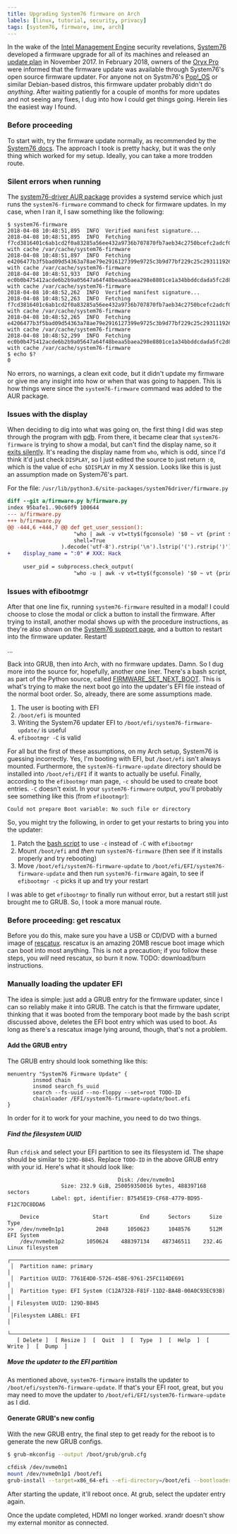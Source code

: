 ```yaml
---
title: Upgrading System76 firmware on Arch
labels: [linux, tutorial, security, privacy]
tags: [system76, firmware, ime, arch]
---
```


In the wake of the [Intel Management
Engine](https://en.wikipedia.org/wiki/Intel_Management_Engine) security
revelations, [System76](https://system76.com/) developed a firmware upgrade for
all of its machines and released an [update
plan](http://blog.system76.com/post/168050597573/system76-me-firmware-updates-plan)
in November 2017. In February 2018, owners of the [Oryx
Pro](https://system76.com/laptops/oryx) were informed that the firmware update
was available through System76's open source firmware updater. For anyone not on
Systm76's [Pop!_OS](https://system76.com/pop) or similar Debian-based distros,
this firmware updater probably didn't do *anything*. After waiting patiently for
a couple of months for more updates and not seeing any fixes, I dug into how I
could get things going. Herein lies the easiest way I found.

### Before proceeding
To start with, try the firmware update normally, as recommended by the [System76
docs](TODO). The approach I took is pretty hacky, but it was the only thing
which worked for my setup. Ideally, you can take a more trodden route.

### Silent errors when running
The [system76-driver AUR
package](https://aur.archlinux.org/packages/system76-driver/) provides a systemd
service which just runs the `system76-firmware` command to check for firmware
updates. In my case, when I ran it, I saw something like the following:

```
$ system76-firmware
2018-04-08 10:48:51,895  INFO  Verified manifest signature...
2018-04-08 10:48:51,895  INFO  Fetching f7cd3816401c6ab1cd2f0a83285a56ee432a9736b707870fb7aeb34c2750bcefc2adcf0f83952696eb688b9768e93f68 with cache /var/cache/system76-firmware
2018-04-08 10:48:51,897  INFO  Fetching e4206477b3f5bad09d54363a78ae79e2916127399e9725c3b9d77bf229c25c293111926d841c1c05b186a96c0963f6ff with cache /var/cache/system76-firmware
2018-04-08 10:48:51,933  INFO  Fetching ec0b0b475412acde6b2b9a05647a64f48beaa5baea298e8801ce1a34bbddcdada5fc2d8025b2e6f07d9802c384a01e7c with cache /var/cache/system76-firmware
2018-04-08 10:48:52,262  INFO  Verified manifest signature...
2018-04-08 10:48:52,263  INFO  Fetching f7cd3816401c6ab1cd2f0a83285a56ee432a9736b707870fb7aeb34c2750bcefc2adcf0f83952696eb688b9768e93f68 with cache /var/cache/system76-firmware
2018-04-08 10:48:52,265  INFO  Fetching e4206477b3f5bad09d54363a78ae79e2916127399e9725c3b9d77bf229c25c293111926d841c1c05b186a96c0963f6ff with cache /var/cache/system76-firmware
2018-04-08 10:48:52,299  INFO  Fetching ec0b0b475412acde6b2b9a05647a64f48beaa5baea298e8801ce1a34bbddcdada5fc2d8025b2e6f07d9802c384a01e7c with cache /var/cache/system76-firmware
$ echo $?
0
```

No errors, no warnings, a clean exit code, but it didn't update my firmware or
give me any insight into how or when that was going to happen. This is how
things were since the `system76-firmware` command was added to the AUR package.

### Issues with the display
When deciding to dig into what was going on, the first thing I did was step
through the program with [pdb](TODO). From there, it became clear that
`system76-firmware` is trying to show a modal, but can't find the display name,
so it [exits silently](TODO). It's reading the display name from `who`, which is
odd, since I'd think it'd just check `DISPLAY`, so I just edited the source to
just return `:0`, which is the value of `echo $DISPLAY` in my X session. Looks
like this is just an assumption made on System76's part.

For the file: `/usr/lib/python3.6/site-packages/system76driver/firmware.py`
```diff
diff --git a/firmware.py b/firmware.py
index 95bafe1..90c60f9 100644
--- a/firmware.py
+++ b/firmware.py
@@ -444,6 +444,7 @@ def get_user_session():
                     "who | awk -v vt=tty$(fgconsole) '$0 ~ vt {print $5}'",
                     shell=True
                 ).decode('utf-8').rstrip('\n').lstrip('(').rstrip(')')
+    display_name = ":0" # XXX: Hack
 
     user_pid = subprocess.check_output(
                     "who -u | awk -v vt=tty$(fgconsole) '$0 ~ vt {print $6}'",
```

### Issues with efibootmgr
After that one line fix, running `system76-firmware` resulted in a modal! I
could choose to close the modal or click a button to install the firmware. After
trying to install, another modal shows up with the procedure instructions, as
they're also shown on the [System76 support page](TODO), and a button to restart
into the firmware updater. Restart!

...

Back into GRUB, then into Arch, with no firmware updates. Damn. So I dug more
into the source for, hopefully, another one liner. There's a bash script, as part
of the Python source, called [FIRMWARE_SET_NEXT_BOOT](TODO). This is what's
trying to make the next boot go into the updater's EFI file instead of the
normal boot order. So, already, there are some assumptions made.

1. The user is booting with EFI
2. `/boot/efi` is mounted
4. Writing the System76 updater EFI to `/boot/efi/system76-firmware-update/` is useful
3. `efibootmgr -C` is valid

For all but the first of these assumptions, on my Arch setup, System76 is
guessing incorrectly. Yes, I'm booting with EFI, but `/boot/efi` isn't always
mounted. Furthermore, the `system76-firmware-update` directory should be
installed into `/boot/efi/EFI` if it wants to actually be useful. Finally,
according to the `efibootmgr` man page, `-c` should be used to create boot
entries. `-C` doesn't exist. In your `system76-firmware` output, you'll probably
see something like this (from `efibootmgr`):

```text
Could not prepare Boot variable: No such file or directory
```

So, you might try the following, in order to get your restarts to bring you into
the updater:

1. Patch the [bash script](TODO) to use `-c` instead of `-C` with `efibootmgr`
2. Mount `/boot/efi` and *then* run `system76-firmware` (then see if it installs properly and try rebooting)
3. Move `/boot/efi/system76-firmware-update` to `/boot/efi/EFI/system76-firmware-update` and then run `system76-firmware` again, to see if `efibootmgr -c` picks it up and try your restart

I was able to get `efibootmgr` to finally run without error, but a restart still
just brought me to GRUB. So, I took a more manual route.

### Before proceeding: get rescatux
Before you do this, make sure you have a USB or CD/DVD with a burned image of
[rescatux](TODO). rescatux is an amazing 20MB rescue boot image which can boot
into most anything. This is not a precaution; if you follow these steps, you
*will* need rescatux, so burn it now. TODO: download/burn instructions.

### Manually loading the updater EFI
The idea is simple: just add a GRUB entry for the firmware updater, since I can
so reliably make it into GRUB. The catch is that the firmware updater, thinking
that it was booted from the temporary boot made by the bash script discussed
above, deletes the EFI boot entry which was used to boot. As long as there's a
rescatux image lying around, though, that's not a problem.

#### Add the GRUB entry
The GRUB entry should look something like this:

```text
menuentry "System76 Firmware Update" {
        insmod chain
        insmod search_fs_uuid
        search --fs-uuid --no-floppy --set=root TODO-ID
        chainloader /EFI/system76-firmware-update/boot.efi
}
```

In order for it to work for your machine, you need to do two things.

##### Find the filesystem UUID
Run `cfdisk` and select your EFI partition to see its filesystem id. The shape
should be similar to `129D-B845`. Replace `TODO-ID` in the above GRUB entry with
your id. Here's what it should look like:

```text
                                   Disk: /dev/nvme0n1
                 Size: 232.9 GiB, 250059350016 bytes, 488397168 sectors
              Label: gpt, identifier: B7545E19-CF68-4779-BD95-F12C7DC8DDA6

    Device                 Start          End      Sectors      Size Type
>>  /dev/nvme0n1p1          2048      1050623      1048576      512M EFI System         
    /dev/nvme0n1p2       1050624    488397134    487346511    232.4G Linux filesystem
 ┌────────────────────────────────────────────────────────────────────────────────────┐
 │  Partition name: primary                                                           │
 │  Partition UUID: 7761E4D0-5726-45BE-9761-25FC114DE691                              │
 │  Partition type: EFI System (C12A7328-F81F-11D2-BA4B-00A0C93EC93B)                 │
 │ Filesystem UUID: 129D-B845                                                         │
 │Filesystem LABEL: EFI                                                               │
 └────────────────────────────────────────────────────────────────────────────────────┘
   [ Delete ]  [ Resize ]  [  Quit  ]  [  Type  ]  [  Help  ]  [  Write ]  [  Dump  ]

```

##### Move the updater to the EFI partition
As mentioned above, `system76-firmware` installs the updater to
`/boot/efi/system76-firmware-update`. If that's your EFI root, great, but you
may need to move the updater to `/boot/efi/EFI/system76-firmware-update` as I
did.

#### Generate GRUB's new config
With the new GRUB entry, the final step to get ready for the reboot is to
generate the new GRUB configs.

```bash
$ grub-mkconfig --output /boot/grub/grub.cfg
```

```bash
cfdisk /dev/nvme0n1
mount /dev/nvme0n1p1 /boot/efi
grub-install --target=x86_64-efi --efi-directory=/boot/efi --bootloader-id=grub
```


After starting the update, it'll reboot once. At grub, select the updater entry again.

Once the update completed, HDMI no longer worked. xrandr doesn't show my
external monitor as connected.
